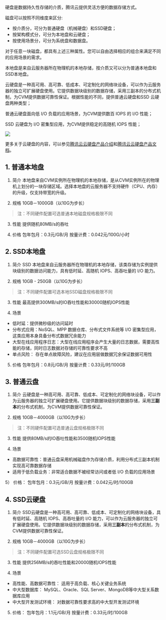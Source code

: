 硬盘是数据持久性存储的介质，腾讯云提供灵活方便的数据存储方式。

磁盘可以按照不同维度来区分:

- 按介质分，可分为普通硬盘（机械硬盘）和SSD硬盘；
- 按架构模式分，可分为本地盘和云硬盘；
- 按使用场景分，可分为系统盘和数据盘。

对于任意一块磁盘，都具有上述三种属性。您可以自由选择相应的组合来满足不同的应用场景的需求。

本地盘是来自云服务器所在物理机的本地存储，按介质又可以分为普通本地盘和SSD本地盘。

云硬盘是一种高可用、高可靠、低成本、可定制化的网络块设备，可以作为云服务器的独立可扩展硬盘使用。它提供数据块级别的数据存储，采用三副本的分布式机制，为CVM提供数据可靠性保证。根据性能的不同，提供普通云硬盘和SSD 云硬盘两种类型；

普通云硬盘面向低 I/O 负载的应用场景，为CVM提供数百 IOPS 的 I/O 性能；

SSD 云硬盘为 I/O 密集型应用，为CVM提供稳定的高随机 IOPS 性能；

![](//mccdn.qcloud.com/img567e65d2e30e0.png)

更多关于云硬盘的内容，可以参见[腾讯云云硬盘产品介绍](https://www.qcloud.com/product/cbs.html)和[腾讯云云硬盘产品文档](https://www.qcloud.com/doc/product/362/%E4%BA%A7%E5%93%81%E6%A6%82%E8%BF%B0)。

## 1. 普通本地盘

1) 简介 
本地盘来自CVM实例所在物理机的本地存储，是从CVM实例所在的物理机上划分的一块存储区域。选择本地盘的云服务器不支持硬件（CPU、内存）的升级，仅支持带宽的升级。

2) 规格 
10GB－1000GB（以10G为步长）
>注：不同硬件配置可选普通本地磁盘规格极限不同

3) 性能 
提供随机80MB/s的吞吐

4) 价格 
包年包月：0.3元/GB/月 
按量计费：0.042元/100G/小时

## 2. SSD本地盘

1) 简介 
SSD 本地盘来自云服务器所在物理机的本地存储，该类存储为实例提供块级别的数据访问能力，具有低时延、高随机 IOPS、高吞吐量的 I/O 能力。

2) 规格 
10GB - 250GB（以10G为步长）
>注：不同硬件配置可选本地SSD磁盘规格极限不同

3) 性能 
最高提供300MB/s的IO吞吐性能和30000随机IOPS性能

4) 场景 
- 低时延：提供微秒级的访问延时 
- 分布式应用：NoSQL、MPP 数据仓库、分布式文件系统等 I/O 密集型应用，这类应用本身具备分布式数据冗余能力 
- 大型在线应用程序日志：大型在线应用程序会产生大量的日志数据，需要高性能的存储，同时日志数据对存储的可靠性要求不高 
- 单点风险： 存在单点故障风险，建议在应用层做数据冗余保证数据可用性

5) 价格
包年包月：0.8元/GB/月 
按量计费：0.33元/时/100GB

## 3. 普通云盘

1) 简介 
云硬盘是一种高可用、高可靠、低成本、可定制化的网络块设备，可以作为云服务器的独立可扩展硬盘使用。它提供数据块级别的数据存储，采用**三副本**的分布式机制，为CVM提供数据可靠性保证。

2) 规格 
10GB－4000GB（以10G为步长）
>注：不同硬件配置可选普通云盘规格极限不同

3) 性能 
提供80MB/s的IO吞吐性能和3500随机IOPS性能

4) 场景 
- 高数据可靠性：普通云盘采用机械磁盘作为存储介质，利用分布式三副本机制实现高可靠数据存储 
- 适用于低负载业务：非常适合数据不被经常访问或者低 I/O 负载的应用场景 

5） 价格： 
包年包月：0.3元/GB/月 
按量计费：0.042元/时/100GB

## 4. SSD云硬盘

1) 简介 
SSD云硬盘是一种高可用、高可靠、低成本、可定制化的网络块设备，具有低时延、高随机 IOPS、高吞吐量的 I/O 能力，可以作为云服务器的独立可扩展硬盘使用。它提供数据块级别的数据存储，采用**三副本**的分布式机制，为CVM提供数据可靠性保证。

2) 规格 
10GB－4000GB（以10G为步长）
>注：不同硬件配置可选SSD云盘规格极限不同

3) 性能 
提供256MB/s的吞吐性能和20000随机IOPS性能

4) 场景 
- 高性能、高数据可靠性： 适用于高负载、核心关键业务系统 
- 中大型数据库： MySQL、Oracle、SQL Server、MongoDB等中大型关系数据库应用 
- 中大型开发测试环境： 对数据可靠性要求高的中大型开发测试环境

5) 价格： 
包年包月：1.1元/GB/月 
按量计费：0.33元/时/100GB